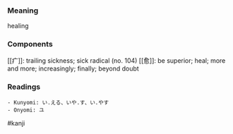 ### Meaning

healing

### Components

[[疒]]: trailing sickness; sick radical (no. 104) [[愈]]: be superior; heal; more and more; increasingly; finally; beyond doubt

### Readings

```
- Kunyomi: い.える、いや.す、い.やす
- Onyomi: ユ
```

#kanji